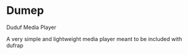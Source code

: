 Dumep
=====

Duduf Media Player

A very simple and lightweight media player meant to be included with dufrap
